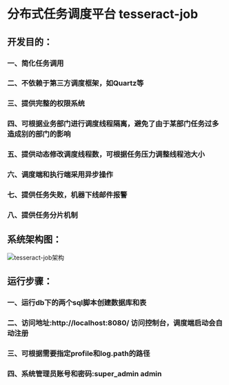 # 分布式任务调度平台 tesseract-job
## 开发目的：
### 一、简化任务调用
### 二、不依赖于第三方调度框架，如Quartz等
### 三、提供完整的权限系统
### 四、可根据业务部门进行调度线程隔离，避免了由于某部门任务过多造成别的部门的影响
### 五、提供动态修改调度线程数，可根据任务压力调整线程池大小
### 六、调度端和执行端采用异步操作
### 七、提供任务失败，机器下线邮件报警
### 八、提供任务分片机制
## 系统架构图：
![tesseract-job架构](https://github.com/tesseract-job/tesseract-job-admin/blob/master/%E6%9E%B6%E6%9E%84/Tesseract%20Job%E6%9E%B6%E6%9E%84%E5%9B%BE.jpg)
## 运行步骤：
### 一、运行db下的两个sql脚本创建数据库和表
### 二、访问地址:http://localhost:8080/ 访问控制台，调度端启动会自动注册
### 三、可根据需要指定profile和log.path的路径
### 四、系统管理员账号和密码:super_admin admin

